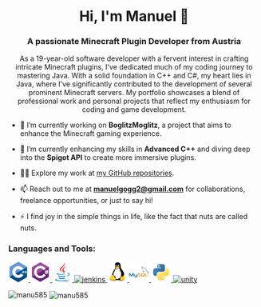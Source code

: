 <h1 align="center">Hi, I'm Manuel 👋</h1>
<h3 align="center">A passionate Minecraft Plugin Developer from Austria</h3>

<p align="center">
As a 19-year-old software developer with a fervent interest in crafting intricate Minecraft plugins, I've dedicated much of my coding journey to mastering Java. With a solid foundation in C++ and C#, my heart lies in Java, where I've significantly contributed to the development of several prominent Minecraft servers. My portfolio showcases a blend of professional work and personal projects that reflect my enthusiasm for coding and game development.
</p>

- 🔭 I’m currently working on **BoglitzMoglitz**, a project that aims to enhance the Minecraft gaming experience.

- 🌱 I’m currently enhancing my skills in **Advanced C++** and diving deep into the **Spigot API** to create more immersive plugins.

- 👨‍💻 Explore my work at [my GitHub repositories](https://github.com/Manu585?tab=repositories).

- 📫 Reach out to me at **manuelgogg2@gmail.com** for collaborations, freelance opportunities, or just to say hi!

- ⚡ I find joy in the simple things in life, like the fact that nuts are called nuts.

<h3 align="left">Languages and Tools:</h3>
<p align="left"> 
<a href="https://www.w3schools.com/cpp/" target="_blank" rel="noreferrer"> <img src="https://raw.githubusercontent.com/devicons/devicon/master/icons/cplusplus/cplusplus-original.svg" alt="cplusplus" width="40" height="40"/> </a> 
<a href="https://www.w3schools.com/cs/" target="_blank" rel="noreferrer"> <img src="https://raw.githubusercontent.com/devicons/devicon/master/icons/csharp/csharp-original.svg" alt="csharp" width="40" height="40"/> </a> 
<a href="https://www.java.com" target="_blank" rel="noreferrer"> <img src="https://raw.githubusercontent.com/devicons/devicon/master/icons/java/java-original.svg" alt="java" width="40" height="40"/> </a> 
<a href="https://www.jenkins.io" target="_blank" rel="noreferrer"> <img src="https://www.vectorlogo.zone/logos/jenkins/jenkins-icon.svg" alt="jenkins" width="40" height="40"/> </a> 
<a href="https://www.linux.org/" target="_blank" rel="noreferrer"> <img src="https://raw.githubusercontent.com/devicons/devicon/master/icons/linux/linux-original.svg" alt="linux" width="40" height="40"/> </a> 
<a href="https://www.mysql.com/" target="_blank" rel="noreferrer"> <img src="https://raw.githubusercontent.com/devicons/devicon/master/icons/mysql/mysql-original-wordmark.svg" alt="mysql" width="40" height="40"/> </a> 
<a href="https://www.python.org" target="_blank" rel="noreferrer"> <img src="https://raw.githubusercontent.com/devicons/devicon/master/icons/python/python-original.svg" alt="python" width="40" height="40"/> </a> 
<a href="https://unity.com/" target="_blank" rel="noreferrer"> <img src="https://www.vectorlogo.zone/logos/unity3d/unity3d-icon.svg" alt="unity" width="40" height="40"/> </a> 
</p>

<p><img align="left" src="https://github-readme-stats.vercel.app/api/top-langs?username=manu585&show_icons=true&locale=en&layout=compact" alt="manu585" /></p>

<p>&nbsp;<img align="center" src="https://github-readme-stats.vercel.app/api?username=manu585&show_icons=true&locale=en" alt="manu585" /></p>

